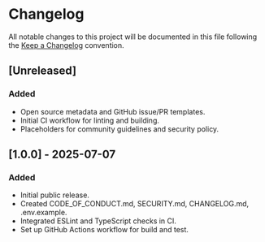 # Changelog

All notable changes to this project will be documented in this file following the [Keep a Changelog](https://keepachangelog.com/en/1.0.0/) convention.

## [Unreleased]

### Added
- Open source metadata and GitHub issue/PR templates.
- Initial CI workflow for linting and building.
- Placeholders for community guidelines and security policy.

## [1.0.0] - 2025-07-07

### Added
- Initial public release.
- Created CODE_OF_CONDUCT.md, SECURITY.md, CHANGELOG.md, .env.example.
- Integrated ESLint and TypeScript checks in CI.
- Set up GitHub Actions workflow for build and test. 